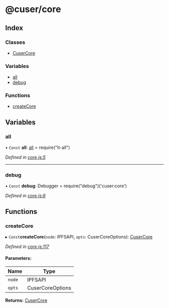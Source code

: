 # @cuser/core

## Index

### Classes

* [CuserCore](docs/classes/cusercore.md)

### Variables

* [all](docs/globals.md#all)
* [debug](docs/globals.md#debug)

### Functions

* [createCore](docs/globals.md#createcore)

## Variables

### all

• `Const` **all**: [all](docs/globals.md#all) = require("it-all")

*Defined in [core.js:5](https://github.com/rubeniskov/cuser/blob/fa2d2ee/packages/core/core.js#L5)*

___

### debug

• `Const` **debug**: Debugger = require("debug")('cuser:core')

*Defined in [core.js:6](https://github.com/rubeniskov/cuser/blob/fa2d2ee/packages/core/core.js#L6)*

## Functions

### createCore

▸ `Const`**createCore**(`node`: IPFSAPI, `opts`: CuserCoreOptions): [CuserCore](docs/classes/cusercore.md)

*Defined in [core.js:117](https://github.com/rubeniskov/cuser/blob/fa2d2ee/packages/core/core.js#L117)*

#### Parameters:

Name | Type |
------ | ------ |
`node` | IPFSAPI |
`opts` | CuserCoreOptions |

**Returns:** [CuserCore](docs/classes/cusercore.md)
